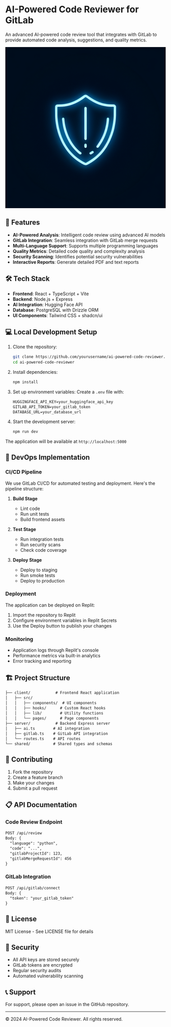 
# AI-Powered Code Reviewer for GitLab

An advanced AI-powered code review tool that integrates with GitLab to provide automated code analysis, suggestions, and quality metrics.

![CodeInsight Pro](generated-icon.png)

## 🚀 Features

- **AI-Powered Analysis**: Intelligent code review using advanced AI models
- **GitLab Integration**: Seamless integration with GitLab merge requests
- **Multi-Language Support**: Supports multiple programming languages
- **Quality Metrics**: Detailed code quality and complexity analysis
- **Security Scanning**: Identifies potential security vulnerabilities
- **Interactive Reports**: Generate detailed PDF and text reports

## 🛠️ Tech Stack

- **Frontend**: React + TypeScript + Vite
- **Backend**: Node.js + Express
- **AI Integration**: Hugging Face API
- **Database**: PostgreSQL with Drizzle ORM
- **UI Components**: Tailwind CSS + shadcn/ui

## 💻 Local Development Setup

1. Clone the repository:
   ```bash
   git clone https://github.com/yourusername/ai-powered-code-reviewer.git
   cd ai-powered-code-reviewer
   ```

2. Install dependencies:
   ```bash
   npm install
   ```

3. Set up environment variables:
   Create a `.env` file with:
   ```
   HUGGINGFACE_API_KEY=your_huggingface_api_key
   GITLAB_API_TOKEN=your_gitlab_token
   DATABASE_URL=your_database_url
   ```

4. Start the development server:
   ```bash
   npm run dev
   ```

The application will be available at `http://localhost:5000`

## 🔄 DevOps Implementation

### CI/CD Pipeline

We use GitLab CI/CD for automated testing and deployment. Here's the pipeline structure:

1. **Build Stage**
   - Lint code
   - Run unit tests
   - Build frontend assets

2. **Test Stage**
   - Run integration tests
   - Run security scans
   - Check code coverage

3. **Deploy Stage**
   - Deploy to staging
   - Run smoke tests
   - Deploy to production

### Deployment

The application can be deployed on Replit:

1. Import the repository to Replit
2. Configure environment variables in Replit Secrets
3. Use the Deploy button to publish your changes

### Monitoring

- Application logs through Replit's console
- Performance metrics via built-in analytics
- Error tracking and reporting

## 🏗️ Project Structure

```
├── client/           # Frontend React application
│   ├── src/
│   │   ├── components/  # UI components
│   │   ├── hooks/      # Custom React hooks
│   │   ├── lib/        # Utility functions
│   │   └── pages/      # Page components
├── server/           # Backend Express server
│   ├── ai.ts        # AI integration
│   ├── gitlab.ts    # GitLab API integration
│   └── routes.ts    # API routes
└── shared/          # Shared types and schemas
```

## 🤝 Contributing

1. Fork the repository
2. Create a feature branch
3. Make your changes
4. Submit a pull request

## 📋 API Documentation

### Code Review Endpoint
```
POST /api/review
Body: {
  "language": "python",
  "code": "...",
  "gitlabProjectId": 123,
  "gitlabMergeRequestId": 456
}
```

### GitLab Integration
```
POST /api/gitlab/connect
Body: {
  "token": "your_gitlab_token"
}
```

## 📄 License

MIT License - See LICENSE file for details

## 🔐 Security

- All API keys are stored securely
- GitLab tokens are encrypted
- Regular security audits
- Automated vulnerability scanning

## 📞 Support

For support, please open an issue in the GitHub repository.

---

© 2024 AI-Powered Code Reviewer. All rights reserved.
